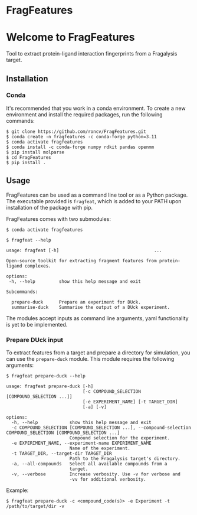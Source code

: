 # FragFeatures

# Welcome to FragFeatures

Tool to extract protein-ligand interaction fingerprints from a Fragalysis target.

## Installation

### Conda

It's recommended that you work in a conda environment. To create a new environment and install the required packages, run the following commands:
```{bash}
$ git clone https://github.com/roncv/FragFeatures.git
$ conda create -n fragfeatures -c conda-forge python=3.11
$ conda activate fragfeatures
$ conda install -c conda-forge numpy rdkit pandas openmm
$ pip install molparse
$ cd FragFeatures
$ pip install .
```

## Usage

FragFeatures can be used as a command line tool or as a Python package. The executable provided is `fragfeat`, which is added to your PATH upon installation of the package with pip.

FragFeatures comes with two submodules:

```{bash}
$ conda activate fragfeatures

$ fragfeat --help

usage: fragfeat [-h]                                    ...

Open-source toolkit for extracting fragment features from protein-
ligand complexes.

options:
 -h, --help         show this help message and exit

Subcommands:
                                   
  prepare-duck      Prepare an experiment for DUck.
  summarise-duck    Summarise the output of a DUck experiment.
```

The modules accept inputs as command line arguments, yaml functionality is yet to be implemented.

### Prepare DUck input

To extract features from a target and prepare a directory for simulation, you can use the `prepare-duck` module. This module requires the following arguments:

```{bash}
$ fragfeat prepare-duck --help

usage: fragfeat prepare-duck [-h]
                             [-c COMPOUND_SELECTION [COMPOUND_SELECTION ...]]
                             [-e EXPERIMENT_NAME] [-t TARGET_DIR]
                             [-a] [-v]

options:
  -h, --help            show this help message and exit
  -c COMPOUND_SELECTION [COMPOUND_SELECTION ...], --compound-selection COMPOUND_SELECTION [COMPOUND_SELECTION ...]
                        Compound selection for the experiment.
  -e EXPERIMENT_NAME, --experiment-name EXPERIMENT_NAME
                        Name of the experiment.
  -t TARGET_DIR, --target-dir TARGET_DIR
                        Path to the Fragalysis target's directory.
  -a, --all-compounds   Select all available compounds from a
                        target.
  -v, --verbose         Increase verbosity. Use -v for verbose and
                        -vv for additional verbosity.
```

Example:
```
$ fragfeat prepare-duck -c <compound_code(s)> -e Experiment -t /path/to/target/dir -v
```
